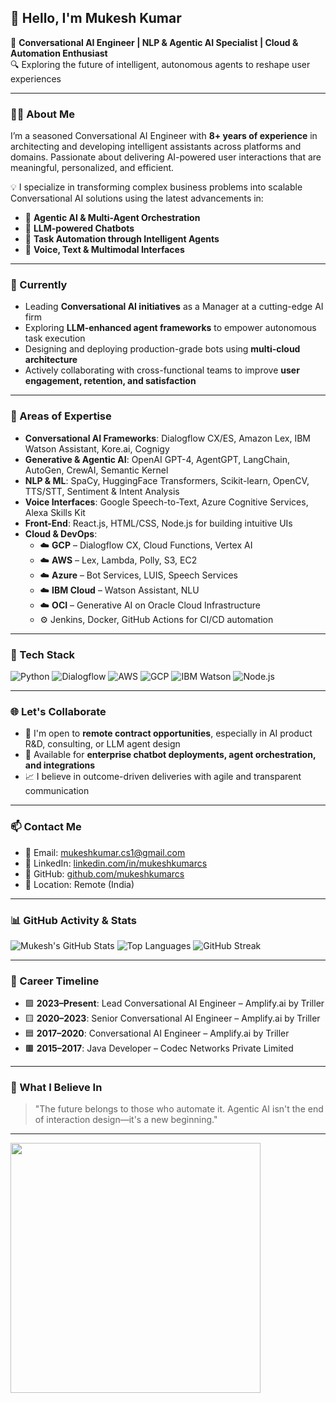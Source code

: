 ## 👋 Hello, I'm Mukesh Kumar

🚀 **Conversational AI Engineer | NLP & Agentic AI Specialist | Cloud & Automation Enthusiast**  
🔍 Exploring the future of intelligent, autonomous agents to reshape user experiences

---

### 👨‍💻 About Me

I’m a seasoned Conversational AI Engineer with **8+ years of experience** in architecting and developing intelligent assistants across platforms and domains. Passionate about delivering AI-powered user interactions that are meaningful, personalized, and efficient.

💡 I specialize in transforming complex business problems into scalable Conversational AI solutions using the latest advancements in:
- 🤖 **Agentic AI & Multi-Agent Orchestration**
- 🧠 **LLM-powered Chatbots**
- 🎯 **Task Automation through Intelligent Agents**
- 💬 **Voice, Text & Multimodal Interfaces**

---

### 💼 Currently

- Leading **Conversational AI initiatives** as a Manager at a cutting-edge AI firm  
- Exploring **LLM-enhanced agent frameworks** to empower autonomous task execution  
- Designing and deploying production-grade bots using **multi-cloud architecture**  
- Actively collaborating with cross-functional teams to improve **user engagement, retention, and satisfaction**

---

### 🧠 Areas of Expertise

- **Conversational AI Frameworks**: Dialogflow CX/ES, Amazon Lex, IBM Watson Assistant, Kore.ai, Cognigy
- **Generative & Agentic AI**: OpenAI GPT-4, AgentGPT, LangChain, AutoGen, CrewAI, Semantic Kernel
- **NLP & ML**: SpaCy, HuggingFace Transformers, Scikit-learn, OpenCV, TTS/STT, Sentiment & Intent Analysis
- **Voice Interfaces**: Google Speech-to-Text, Azure Cognitive Services, Alexa Skills Kit
- **Front-End**: React.js, HTML/CSS, Node.js for building intuitive UIs
- **Cloud & DevOps**: 
  - ☁️ **GCP** – Dialogflow CX, Cloud Functions, Vertex AI  
  - ☁️ **AWS** – Lex, Lambda, Polly, S3, EC2  
  - ☁️ **Azure** – Bot Services, LUIS, Speech Services  
  - ☁️ **IBM Cloud** – Watson Assistant, NLU  
  - ☁️ **OCI** – Generative AI on Oracle Cloud Infrastructure  
  - ⚙️ Jenkins, Docker, GitHub Actions for CI/CD automation

---

### 🚀 Tech Stack
![Python](https://img.shields.io/badge/Python-3670A0?logo=python&logoColor=white)
![Dialogflow](https://img.shields.io/badge/Dialogflow-FF9800?logo=dialogflow&logoColor=white)
![AWS](https://img.shields.io/badge/AWS-232F3E?logo=amazonaws&logoColor=white)
![GCP](https://img.shields.io/badge/GCP-4285F4?logo=googlecloud&logoColor=white)
![IBM Watson](https://img.shields.io/badge/IBM%20Watson-00A1E0?logo=ibmwatson&logoColor=white)
![Node.js](https://img.shields.io/badge/Node.js-339933?logo=nodedotjs&logoColor=white)

---

### 🌐 Let's Collaborate

- 💬 I'm open to **remote contract opportunities**, especially in AI product R&D, consulting, or LLM agent design
- 🤝 Available for **enterprise chatbot deployments, agent orchestration, and integrations**
- 📈 I believe in outcome-driven deliveries with agile and transparent communication

---

### 📫 Contact Me

- 📧 Email: [mukeshkumar.cs1@gmail.com](mailto:mukeshkumar.cs1@gmail.com)  
- 🔗 LinkedIn: [linkedin.com/in/mukeshkumarcs](https://linkedin.com/in/mukeshkumarcs)  
- 🧪 GitHub: [github.com/mukeshkumarcs](https://github.com/mukeshkumarcs)  
- 📍 Location: Remote (India)

---

### 📊 GitHub Activity & Stats

![Mukesh's GitHub Stats](https://github-readme-stats.vercel.app/api?username=mukeshkumar&show_icons=true&theme=default)
![Top Languages](https://github-readme-stats.vercel.app/api/top-langs/?username=mukeshkumar&layout=compact&theme=default)
![GitHub Streak](https://github-readme-streak-stats.herokuapp.com/?user=mukeshkumar)

---

### 🧭 Career Timeline

- 🟩 **2023–Present**: Lead Conversational AI Engineer – Amplify.ai by Triller
- 🟨 **2020–2023**: Senior Conversational AI Engineer – Amplify.ai by Triller
- 🟦 **2017–2020**: Conversational AI Engineer – Amplify.ai by Triller
- 🟫 **2015–2017**: Java Developer – Codec Networks Private Limited

---

### 💬 What I Believe In

> "The future belongs to those who automate it. Agentic AI isn't the end of interaction design—it's a new beginning."

---

<img src="https://media.giphy.com/media/qgQUggAC3Pfv687qPC/giphy.gif" width="400"/>


